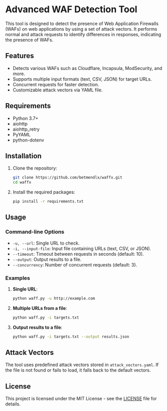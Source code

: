 # Advanced WAF Detection Tool

This tool is designed to detect the presence of Web Application Firewalls (WAFs) on web applications by using a set of attack vectors. It performs normal and attack requests to identify differences in responses, indicating the presence of WAFs.

## Features

- Detects various WAFs such as Cloudflare, Incapsula, ModSecurity, and more.
- Supports multiple input formats (text, CSV, JSON) for target URLs.
- Concurrent requests for faster detection.
- Customizable attack vectors via YAML file.

## Requirements

- Python 3.7+
- aiohttp
- aiohttp_retry
- PyYAML
- python-dotenv

## Installation

1. Clone the repository:
    ```bash
    git clone https://github.com/betmendlx/waffx.git
    cd waffx
    ```

2. Install the required packages:
    ```bash
    pip install -r requirements.txt
    ```

## Usage

### Command-line Options

- `-u, --url`: Single URL to check.
- `-i, --input-file`: Input file containing URLs (text, CSV, or JSON).
- `--timeout`: Timeout between requests in seconds (default: 10).
- `--output`: Output results to a file.
- `--concurrency`: Number of concurrent requests (default: 3).

### Examples

1. **Single URL**:
    ```bash
    python waff.py -u http://example.com
    ```

2. **Multiple URLs from a file**:
    ```bash
    python waff.py -i targets.txt
    ```

3. **Output results to a file**:
    ```bash
    python waff.py -i targets.txt --output results.json
    ```

## Attack Vectors

The tool uses predefined attack vectors stored in `attack_vectors.yaml`. If the file is not found or fails to load, it falls back to the default vectors.

## License

This project is licensed under the MIT License - see the [LICENSE](LICENSE) file for details.
